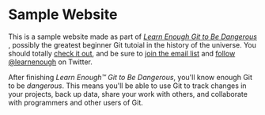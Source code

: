 # Sample Website

This is a sample website made as part of [*Learn Enough Git to Be Dangerous*](http://learnenough.com/git-tutorial) , possibly the greatest beginner Git tutoial in the history of the universe.  You should totally [check it out](http://learnenough.com/git-tutorial), and be sure to [join the email list](http://learnenough.com/#email_list) and [follow @learnenough](http://twitter.com/learnenough) on Twitter.

After finishing *Learn Enough™ Git to Be Dangerous*, you'll know enough Git to be *dangerous*.  This means you'll be able to use Git to track changes in your projects, back up data, share your work with others, and collaborate with programmers and other users of Git.
